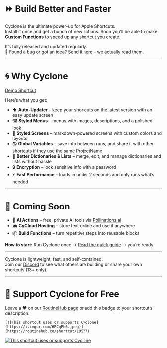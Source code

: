 # ⏩ Build Better and Faster

Cyclone is the ultimate power-up for Apple Shortcuts.  
Install it once and get a bunch of new actions. Soon you’ll be able to make **Custom Functions** to speed up any shortcut you create.  

It’s fully released and updated regularly.  
💬 Found a bug or got an idea? [Send it here](https://tally.so/r/mVXylJ) – we actually read them.  

---

# 🌀 Why Cyclone

[Demo Shortcut](https://routinehub.co/shortcut/22695)

Here’s what you get:  

* ⬆️ **Auto-Updater** – keep your shortcuts on the latest version with an easy update screen  
* 🖼️ **Styled Menus** – menus with images, descriptions, and a polished look  
* 🎴 **Styled Screens** – markdown-powered screens with custom colors and layouts  
* 🌎 **Global Variables** – save info between runs, and share it with other shortcuts if they use the same ProjectName  
* 🧠 **Better Dictionaries & Lists** – merge, edit, and manage dictionaries and lists without hassle  
* 🔒 **Encryption** – lock sensitive info with a password  
* ⚡ **Fast Performance** – loads in under 2 seconds and only runs what’s needed  

---

# 🔮 Coming Soon

* 🌸 **AI Actions** – free, private AI tools via [Pollinations.ai](https://pollinations.ai)  
* 🌧️ **CyCloud Hosting** – store text online and use it anywhere  
* 📦 **Build Functions** – turn repetitive steps into reusable blocks  

**How to start:** Run Cyclone once → [Read the quick guide](https://cyclone.fibery.io/@public) → you’re ready  

---

Cyclone is lightweight, fast, and self-contained.  
Join our [Discord](https://discord.com/invite/UYgGdEwGsK) to see what others are building or share your own shortcuts (13+ only).  

---

# 💖 Support Cyclone for Free

Leave a ❤️ on our [RoutineHub page](https://routinehub.co/shortcut/19577) or add this badge to your shortcut’s description:  

```
[![This shortcut uses or supports Cyclone](https://i.imgur.com/6RCqPh6.jpeg)](https://routinehub.co/shortcut/19577)
```

[![This shortcut uses or supports Cyclone](https://i.imgur.com/6RCqPh6.jpeg)](https://routinehub.co/shortcut/19577)
